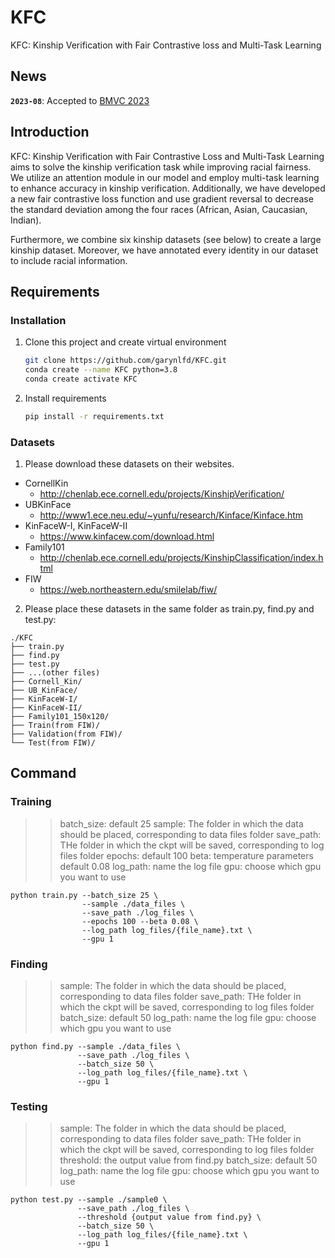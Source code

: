 # KFC

KFC: Kinship Verification with Fair Contrastive loss and Multi-Task Learning

## News
**`2023-08`**: Accepted to [BMVC 2023](https://bmvc2023.org/)

## Introduction
KFC: Kinship Verification with Fair Contrastive Loss and Multi-Task Learning aims to solve the kinship verification task while improving racial fairness. We utilize an attention module in our model and employ multi-task learning to enhance accuracy in kinship verification. Additionally, we have developed a new fair contrastive loss function and use gradient reversal to decrease the standard deviation among the four races (African, Asian, Caucasian, Indian).

Furthermore, we combine six kinship datasets (see below) to create a large kinship dataset. Moreover, we have annotated every identity in our dataset to include racial information.

## Requirements
### Installation
1. Clone this project and create virtual environment
    ```bash
    git clone https://github.com/garynlfd/KFC.git
    conda create --name KFC python=3.8
    conda create activate KFC
    ```
2. Install requirements
    ```bash
    pip install -r requirements.txt
    ```
### Datasets
1. Please download these datasets on their websites.
+  CornellKin
    + http://chenlab.ece.cornell.edu/projects/KinshipVerification/
+  UBKinFace
    + http://www1.ece.neu.edu/~yunfu/research/Kinface/Kinface.htm
+  KinFaceW-I, KinFaceW-II
    + https://www.kinfacew.com/download.html
+  Family101
    + http://chenlab.ece.cornell.edu/projects/KinshipClassification/index.html
+  FIW
    + https://web.northeastern.edu/smilelab/fiw/
2. Please place these datasets in the same folder as train.py, find.py and test.py:
```text
./KFC
├── train.py
├── find.py
├── test.py
├── ...(other files)
├── Cornell_Kin/
├── UB_KinFace/
├── KinFaceW-I/
├── KinFaceW-II/
├── Family101_150x120/
├── Train(from FIW)/
├── Validation(from FIW)/
└── Test(from FIW)/
```
## Command
### Training
>>batch_size: default 25
sample: The folder in which the data should be placed, corresponding to data files folder
save_path: THe folder in which the ckpt will be saved, corresponding to log files folder
epochs: default 100
beta: temperature parameters default 0.08
log_path: name the log file
gpu: choose which gpu you want to use
```
python train.py --batch_size 25 \
                --sample ./data_files \
                --save_path ./log_files \
                --epochs 100 --beta 0.08 \
                --log_path log_files/{file_name}.txt \
                --gpu 1
```
### Finding
>>sample: The folder in which the data should be placed, corresponding to data files folder
save_path: THe folder in which the ckpt will be saved, corresponding to log files folder
batch_size: default 50
log_path: name the log file
gpu: choose which gpu you want to use
```
python find.py --sample ./data_files \
               --save_path ./log_files \
               --batch_size 50 \
               --log_path log_files/{file_name}.txt \
               --gpu 1
```

### Testing
>>sample: The folder in which the data should be placed, corresponding to data files folder
save_path: THe folder in which the ckpt will be saved, corresponding to log files folder
threshold: the output value from find.py
batch_size: default 50
log_path: name the log file
gpu: choose which gpu you want to use
```
python test.py --sample ./sample0 \
               --save_path ./log_files \
               --threshold {output value from find.py} \
               --batch_size 50 \
               --log_path log_files/{file_name}.txt \
               --gpu 1
```
